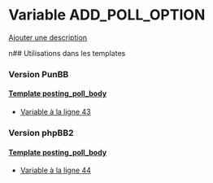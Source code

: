 # Variable ADD_POLL_OPTION
[Ajouter une description](https://fa-tvars.appspot.com/ADD_POLL_OPTION)

n## Utilisations dans les templates

### Version PunBB

#### [Template posting_poll_body](punbb/posting_poll_body.md)
* [Variable à la ligne 43](../punbb/posting_poll_body.tpl#L43)

### Version phpBB2

#### [Template posting_poll_body](subsilver/posting_poll_body.md)
* [Variable à la ligne 44](../subsilver/posting_poll_body.tpl#L44)